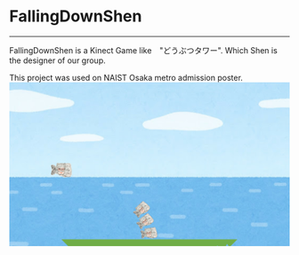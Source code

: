 # FallingDownShen
****

FallingDownShen is a Kinect Game like　"どうぶつタワー". Which Shen is the designer of our group.  

This project was used on NAIST Osaka metro admission poster.  
![FallingDownShen](https://github.com/liupeiming600/FallingDownShen/blob/master/FallingDownShen.png)
